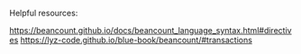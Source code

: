 Helpful resources:

https://beancount.github.io/docs/beancount_language_syntax.html#directives
https://lyz-code.github.io/blue-book/beancount/#transactions